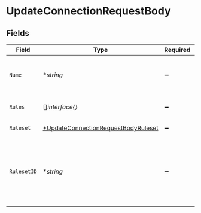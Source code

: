 # UpdateConnectionRequestBody


## Fields

| Field                                                                                                | Type                                                                                                 | Required                                                                                             | Description                                                                                          |
| ---------------------------------------------------------------------------------------------------- | ---------------------------------------------------------------------------------------------------- | ---------------------------------------------------------------------------------------------------- | ---------------------------------------------------------------------------------------------------- |
| `Name`                                                                                               | **string*                                                                                            | :heavy_minus_sign:                                                                                   | Unique name of the connection for the source                                                         |
| `Rules`                                                                                              | []*interface{}*                                                                                      | :heavy_minus_sign:                                                                                   | Array of rules to apply                                                                              |
| `Ruleset`                                                                                            | [*UpdateConnectionRequestBodyRuleset](../../models/operations/updateconnectionrequestbodyruleset.md) | :heavy_minus_sign:                                                                                   | Ruleset input object                                                                                 |
| `RulesetID`                                                                                          | **string*                                                                                            | :heavy_minus_sign:                                                                                   | ID of a rule to bind to the connection. Default to the Workspace default ruleset                     |